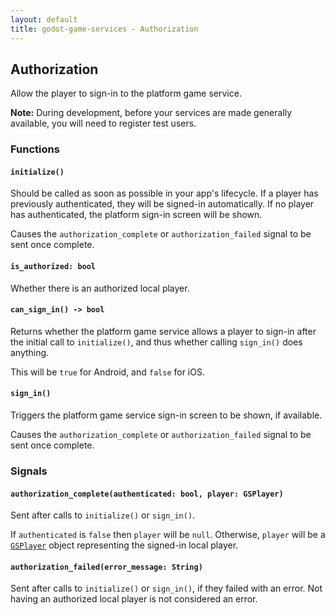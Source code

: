 ```yaml
---
layout: default
title: godot-game-services - Authorization
---
```


## Authorization

Allow the player to sign-in to the platform game service.

**Note:** During development, before your services are made generally available, you will need to register test users.

### Functions

#### `initialize()`

Should be called as soon as possible in your app's lifecycle. If a player has previously authenticated, they will be signed-in automatically. If no player has authenticated, the platform sign-in screen will be shown.

Causes the `authorization_complete` or `authorization_failed` signal to be sent once complete.

#### `is_authorized: bool`

Whether there is an authorized local player.

#### `can_sign_in() -> bool`

Returns whether the platform game service allows a player to sign-in after the initial call to `initialize()`, and thus whether calling `sign_in()` does anything.

This will be `true` for Android, and `false` for iOS.

#### `sign_in()`

Triggers the platform game service sign-in screen to be shown, if available.

Causes the `authorization_complete` or `authorization_failed` signal to be sent once complete.

### Signals

#### `authorization_complete(authenticated: bool, player: GSPlayer)`

Sent after calls to `initialize()` or `sign_in()`.

If `authenticated` is `false` then `player` will be `null`. Otherwise, `player` will be a [`GSPlayer`](gsplayer.html) object representing the signed-in local player.

#### `authorization_failed(error_message: String)`

Sent after calls to `initialize()` or `sign_in()`, if they failed with an error. Not having an authorized local player is not considered an error.
